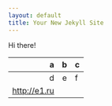 ```yaml
---
layout: default
title: Your New Jekyll Site
---
```


Hi there!

   a    |   b    |  c      
-------:|:------:|:--------
   d    |  e     |  f      
http://e1.ru| |
